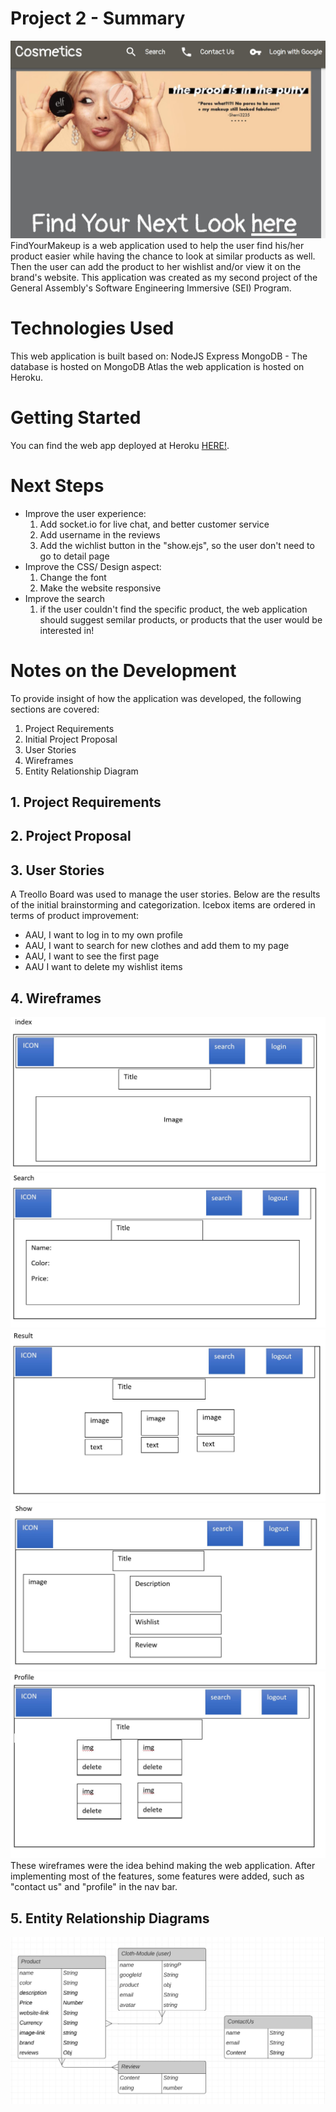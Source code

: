 # Project 2 - Summary
![Alt First Page](https://github.com/sanasdh/Project-2/blob/master/public/images/firstpage.JPG?raw=true)
FindYourMakeup is a web application used to help the user find his/her product easier while having the chance to look at similar products as well. Then the user can add the product to her wishlist and/or view it on the brand's website. This application was created as my second project of the General Assembly's Software Engineering Immersive (SEI) Program.
# Technologies Used
This web application is built based on:
NodeJS
Express
MongoDB - The database is hosted on MongoDB Atlas
the web application is hosted on Heroku.

# Getting Started
You can find the web app deployed at Heroku [HERE!](http://projectgasei2.herokuapp.com/).

# Next Steps
- Improve the user experience:
  1. Add socket.io for live chat, and better customer service
  2. Add username in the reviews
  3. Add the wichlist button in the "show.ejs", so the user don't need to go to detail page
- Improve the CSS/ Design aspect:
  1. Change the font
  2. Make the website responsive
- Improve the search
  1. if the user couldn't find the specific product, the web application should suggest semilar products, or products that the user would be interested in!
# Notes on the Development
To provide insight of how the application was developed, the following sections are covered:

1. Project Requirements
2. Initial Project Proposal
3. User Stories
4. Wireframes
5. Entity Relationship Diagram

## 1. Project Requirements
## 2. Project Proposal
## 3. User Stories
A Treollo Board was used to manage the user stories. Below are the results of the initial brainstorming and categorization. Icebox items are ordered in terms of product improvement:
- AAU, I want to log in to my own profile
- AAU, I want to search for new clothes and add them to my page
- AAU, I want to see the first page
- AAU I want to delete my wishlist items
## 4. Wireframes
![Alt](https://github.com/sanasdh/Project-2/blob/master/public/images/index.JPG?raw=true)
![Alt](https://github.com/sanasdh/Project-2/blob/master/public/images/search.JPG?raw=true)
![Alt](https://github.com/sanasdh/Project-2/blob/master/public/images/result.JPG?raw=true)
![Alt](https://github.com/sanasdh/Project-2/blob/master/public/images/show.JPG?raw=true)
![Alt](https://github.com/sanasdh/Project-2/blob/master/public/images/profile.JPG?raw=true)
These wireframes were the idea behind making the web application. After implementing most of the features, some features were added, such as "contact us" and "profile" in the nav bar.
## 5. Entity Relationship Diagrams
![Alt Entity Relationship Diagrams](https://github.com/sanasdh/Project-2/blob/master/public/images/Databse%20ER.JPG?raw=true)
